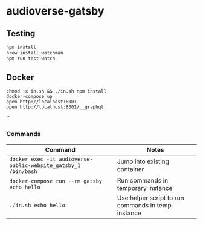 # audioverse-gatsby

## Testing

```bash
npm install
brew install watchman
npm run test:watch
```

## Docker

```
chmod +x in.sh && ./in.sh npm install
docker-compose up
open http://localhost:8001
open http://localhost:8001/__graphql
```
``
### Commands

Command                                                        | Notes
---------------------------------------------------------------|--------------------------------------------------------
`docker exec -it audioverse-public-website_gatsby_1 /bin/bash` | Jump into existing container
`docker-compose run --rm gatsby echo hello`                    | Run commands in temporary instance
`./in.sh echo hello`                                           | Use helper script to run commands in temp instance